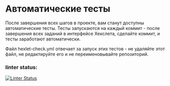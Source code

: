 # Автоматические тесты

После завершения всех шагов в проекте, вам станут доступны автоматические тесты. Тесты запускаются на каждый коммит - после завершения всех заданий в интерфейсе Хекслета, сделайте коммит, и тесты заработают автоматически.

Файл hexlet-check.yml отвечает за запуск этих тестов - не удаляйте этот файл, не редактируйте его и не переименовывайте репозиторий.

### linter status:
[![Linter Status](https://github.com/Aannddyy18/python-project-lvl1/actions/workflows/make-lint.yml/badge.svg)](https://github.com/Aannddyy18/python-project-lvl1/actions)
